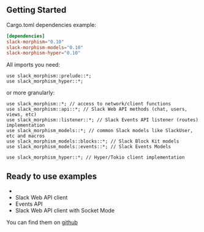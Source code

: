 ## Getting Started

Cargo.toml dependencies example:

```toml
[dependencies]
slack-morphism="0.10"
slack-morphism-models="0.10"
slack-morphism-hyper="0.10"
```

All imports you need:

```rust,noplaypen
use slack_morphism::prelude::*;
use slack_morphism_hyper::*;
```

or more granularly:
```rust,noplaypen
use slack_morphism::*; // access to network/client functions
use slack_morphism::api::*; // Slack Web API methods (chat, users, views, etc)
use slack_morphism::listener::*; // Slack Events API listener (routes) implementation
use slack_morphism_models::*; // common Slack models like SlackUser, etc and macros
use slack_morphism_models::blocks::*; // Slack Block Kit models
use slack_morphism_models::events::*; // Slack Events Models

use slack_morphism_hyper::*; // Hyper/Tokio client implementation
```

## Ready to use examples
- 
- Slack Web API client 
- Events API
- Slack Web API client with Socket Mode

You can find them on [github](https://github.com/abdolence/slack-morphism-rust/tree/master/src/hyper/examples)
